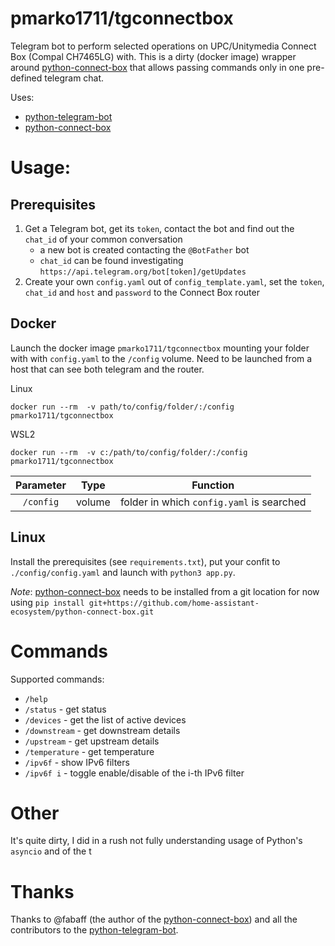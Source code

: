# pmarko1711/tgconnectbox

Telegram bot to perform selected operations on UPC/Unitymedia Connect Box (Compal CH7465LG) with.
This is a dirty (docker image) wrapper around [python-connect-box](https://github.com/home-assistant-ecosystem/python-connect-box) that allows passing commands only in one pre-defined telegram chat.

Uses:
* [python-telegram-bot](https://github.com/python-telegram-bot/python-telegram-bot)
* [python-connect-box](https://github.com/home-assistant-ecosystem/python-connect-box)

# Usage:

## Prerequisites

1. Get a Telegram bot, get its `token`, contact the bot and find out the `chat_id` of your common conversation
    * a new bot is created contacting the `@BotFather` bot
    * `chat_id` can be found investigating `https://api.telegram.org/bot[token]/getUpdates`
2. Create your own `config.yaml` out of `config_template.yaml`, set the `token`, `chat_id` and `host` and `password` to the Connect Box router


## Docker

Launch the docker image `pmarko1711/tgconnectbox` mounting your folder with with `config.yaml` to the `/config` volume. Need to be launched from a host that can see both telegram and the router.

Linux
```shell
docker run --rm  -v path/to/config/folder/:/config pmarko1711/tgconnectbox
```

WSL2
```shell
docker run --rm  -v c:/path/to/config/folder/:/config pmarko1711/tgconnectbox
```

| Parameter | Type | Function |
| :----: | --- | --- |
| `/config` | volume | folder in which `config.yaml` is searched|

## Linux
Install the prerequisites (see `requirements.txt`), put your confit to `./config/config.yaml` and launch with `python3 app.py`.

_Note_: [python-connect-box](https://github.com/home-assistant-ecosystem/python-connect-box) needs to be installed from a git location for now using `pip install git+https://github.com/home-assistant-ecosystem/python-connect-box.git`

# Commands
Supported commands:

* `/help`
* `/status` - get status
* `/devices` - get the list of active devices
* `/downstream` - get downstream details
* `/upstream` - get upstream details
* `/temperature` - get temperature
* `/ipv6f` - show IPv6 filters
* `/ipv6f i` - toggle enable/disable of the i-th IPv6 filter

# Other
It's quite dirty, I did in a rush not fully understanding usage of Python's `asyncio` and of the t

# Thanks
Thanks to @fabaff (the author of the [python-connect-box](https://github.com/home-assistant-ecosystem/python-connect-box)) and all the contributors to the [python-telegram-bot](https://github.com/python-telegram-bot/python-telegram-bot).